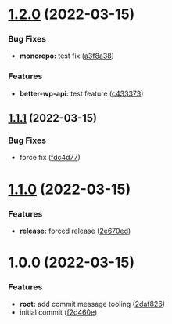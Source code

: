 # [1.2.0](https://github.com/sniccowp/sniccowp/compare/v1.1.1...v1.2.0) (2022-03-15)


### Bug Fixes

* **monorepo:** test fix ([a3f8a38](https://github.com/sniccowp/sniccowp/commit/a3f8a387cf686c39c49a090f8e79460ba8d67566))


### Features

* **better-wp-api:** test feature ([c433373](https://github.com/sniccowp/sniccowp/commit/c433373e55a062062f97d5c6bca09166cc9ab842))

## [1.1.1](https://github.com/sniccowp/sniccowp/compare/v1.1.0...v1.1.1) (2022-03-15)


### Bug Fixes

* force fix ([fdc4d77](https://github.com/sniccowp/sniccowp/commit/fdc4d770b56c05ea68484c9afc3b53a2f6c8095b))

# [1.1.0](https://github.com/sniccowp/sniccowp/compare/v1.0.0...v1.1.0) (2022-03-15)


### Features

* **release:** forced release ([2e670ed](https://github.com/sniccowp/sniccowp/commit/2e670ed068406efbe341f1d3d50e4eb15b18420d))

# 1.0.0 (2022-03-15)


### Features

* **root:** add commit message tooling ([2daf826](https://github.com/sniccowp/sniccowp/commit/2daf826152ec7a508d7ed5f834f927d9bdc20622))
* initial commit ([f2d460e](https://github.com/sniccowp/sniccowp/commit/f2d460ec84ab4027f499a65e4479becf6ed02e63))
